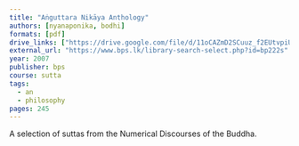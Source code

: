 ```yaml
---
title: "Aṅguttara Nikāya Anthology"
authors: [nyanaponika, bodhi]
formats: [pdf]
drive_links: ["https://drive.google.com/file/d/11oCAZmD2SCuuz_f2EUtvpiUhePH8mwbR/view?usp=drivesdk"]
external_url: "https://www.bps.lk/library-search-select.php?id=bp222s"
year: 2007
publisher: bps
course: sutta
tags:
  - an
  - philosophy
pages: 245
---
```


A selection of suttas from the Numerical Discourses of the Buddha.

